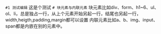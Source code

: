 `#1 测试编辑` 这是个测试
`# 块元素与内联元素` 
块元素比如div、form、h1~6、ul、ol、li，总是独占一行，从上个元素开始另起一行，结尾也另起一行，width,heigth,padding,margin都可以设置
内联元素比如a、b、img、input、span都是内嵌在别的元素中。
